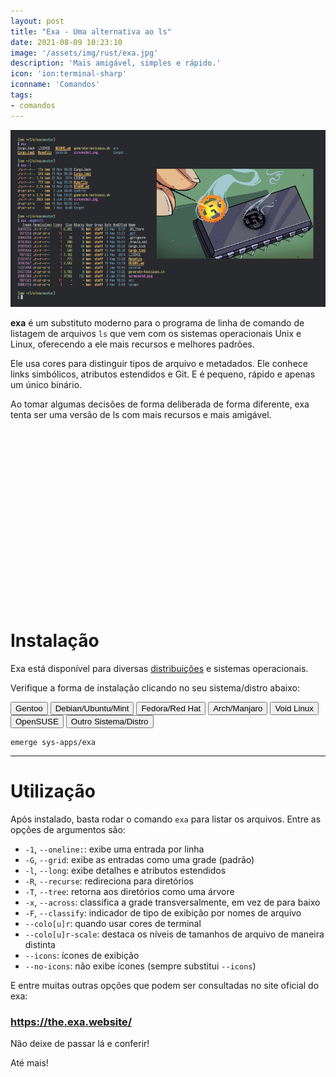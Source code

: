 ```yaml
---
layout: post
title: "Exa - Uma alternativa ao ls"
date: 2021-08-09 10:23:10
image: '/assets/img/rust/exa.jpg'
description: 'Mais amigável, simples e rápido.'
icon: 'ion:terminal-sharp'
iconname: 'Comandos'
tags:
- comandos
---
```


![Exa - Uma alternativa ao ls escrita em Rust](/assets/img/rust/exa.jpg)

**exa** é um substituto moderno para o programa de linha de comando de listagem de arquivos `ls` que vem com os sistemas operacionais Unix e Linux, oferecendo a ele mais recursos e melhores padrões.

Ele usa cores para distinguir tipos de arquivo e metadados. Ele conhece links simbólicos, atributos estendidos e Git. E é pequeno, rápido e apenas um único binário.

Ao tomar algumas decisões de forma deliberada de forma diferente, exa tenta ser uma versão de ls com mais recursos e mais amigável. 

<!-- QUADRADO -->
<script async src="//pagead2.googlesyndication.com/pagead/js/adsbygoogle.js"></script>
<ins class="adsbygoogle"
style="display:inline-block;width:336px;height:280px"
data-ad-client="ca-pub-2838251107855362"
data-ad-slot="5351066970"></ins>
<script>
(adsbygoogle = window.adsbygoogle || []).push({});
</script>


# Instalação
Exa está disponível para diversas [distribuições](https://terminalroot.com.br/tags#distros) e sistemas operacionais.

Verifique a forma de instalação clicando no seu sistema/distro abaixo:

<script>
  function change_code(num){
    const com = ["emerge sys-apps/exa", "apt install exa", "dnf install exa", "pacman -S exa",
                "xbps-install -S exa", "zypper install exa", "cargo install exa"]
    const btn = ["primary", "secondary", "danger", "info", "dark", "warning", "link"]
    //document.getElementsByClassName("language-bash").innerHTML = com[num]
    document.getElementById("code").innerHTML = "sudo " + com[num]
    //alert( com[num] )
    for( var i = 0; i <= 6; i++ ){
      if( i == num ){
        //document.getElementById("cc-" + i).style.color = "#000"
        var element = document.getElementById("cc-" + i);
        element.classList.remove("btn-" + btn[i]);
        element.classList.add("btn-outline-" + btn[i]);
      }else{
        //document.getElementById("cc-" + i).style.color = "#fff"
        var element = document.getElementById("cc-" + i);
        element.classList.remove("btn-outline-" + btn[i]);
        element.classList.add("btn-" + btn[i]);
      }
    }
  }
</script>


<p>
  <button class="btn btn-outline-primary btn-sm" id="cc-0" onclick="change_code(0)">Gentoo</button> 
  <button class="btn btn-secondary btn-sm" id="cc-1" onclick="change_code(1)">Debian/Ubuntu/Mint</button> 
  <button class="btn btn-danger btn-sm" id="cc-2" onclick="change_code(2)">Fedora/Red Hat</button> 
  <button class="btn btn-info btn-sm" id="cc-3" onclick="change_code(3)">Arch/Manjaro</button>
  <button class="btn btn-dark btn-sm" id="cc-4" onclick="change_code(4)">Void Linux</button>
  <button class="btn btn-warning btn-sm" id="cc-5" onclick="change_code(5)">OpenSUSE</button>
  <button class="btn btn-link btn-sm" id="cc-6" onclick="change_code(6)">Outro Sistema/Distro</button>
</p>

<pre><code id="code">emerge sys-apps/exa</code></pre>

---

# Utilização
Após instalado, basta rodar o comando `exa` para listar os arquivos. Entre as opções de argumentos são:
+ `-1`, `--oneline:`: exibe uma entrada por linha
+ `-G`, `--grid`: exibe as entradas como uma grade (padrão)
+ `-l`, `--long`: exibe detalhes e atributos estendidos
+ `-R`, `--recurse`: redireciona para diretórios
+ `-T`, `--tree`: retorna aos diretórios como uma árvore
+ `-x`, `--across`: classifica a grade transversalmente, em vez de para baixo
+ `-F`, `--classify`: indicador de tipo de exibição por nomes de arquivo
+ `--colo[u]r`: quando usar cores de terminal
+ `--colo[u]r-scale`: destaca os níveis de tamanhos de arquivo de maneira distinta
+ `--icons`: ícones de exibição
+ `--no-icons`: não exibe ícones (sempre substitui `--icons`)

E entre muitas outras opções que podem ser consultadas no site oficial do exa:
### <https://the.exa.website/>

Não deixe de passar lá e conferir!

Até mais!
